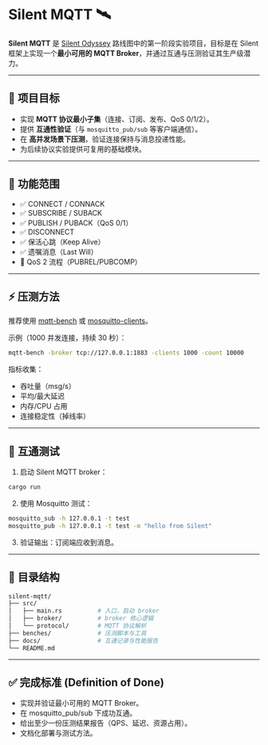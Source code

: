 # Silent MQTT 🛰️

**Silent MQTT** 是 [Silent Odyssey](https://github.com/silent-rs/silent-odyssey) 路线图中的第一阶段实验项目，目标是在 Silent 框架上实现一个**最小可用的 MQTT Broker**，并通过互通与压测验证其生产级潜力。

---

## 🎯 项目目标
- 实现 **MQTT 协议最小子集**（连接、订阅、发布、QoS 0/1/2）。
- 提供 **互通性验证**（与 `mosquitto_pub/sub` 等客户端通信）。
- 在 **高并发场景下压测**，验证连接保持与消息投递性能。
- 为后续协议实验提供可复用的基础模块。

---

## 🧪 功能范围
- ✅ CONNECT / CONNACK
- ✅ SUBSCRIBE / SUBACK
- ✅ PUBLISH / PUBACK（QoS 0/1）
- ✅ DISCONNECT
- ✅ 保活心跳（Keep Alive）
- ✅ 遗嘱消息（Last Will）
- 🚧 QoS 2 流程（PUBREL/PUBCOMP）

---

## ⚡ 压测方法
推荐使用 [mqtt-bench](https://github.com/ralphlange/mqtt-bench) 或 [mosquitto-clients](https://mosquitto.org/)。

示例（1000 并发连接，持续 30 秒）：
```bash
mqtt-bench -broker tcp://127.0.0.1:1883 -clients 1000 -count 10000
```

指标收集：
- 吞吐量（msg/s）
- 平均/最大延迟
- 内存/CPU 占用
- 连接稳定性（掉线率）

---

## 🔗 互通测试
1.	启动 Silent MQTT broker：
```bash
cargo run
```

2.	使用 Mosquitto 测试：
```bash
mosquitto_sub -h 127.0.0.1 -t test
mosquitto_pub -h 127.0.0.1 -t test -m "hello from Silent"
```

3.	验证输出：订阅端应收到消息。

---

## 📂 目录结构

```bash
silent-mqtt/
├── src/
│   ├── main.rs          # 入口，启动 broker
│   ├── broker/          # broker 核心逻辑
│   └── protocol/        # MQTT 协议解析
├── benches/             # 压测脚本与工具
├── docs/                # 互通记录与性能报告
└── README.md
```

---

## ✅ 完成标准 (Definition of Done)
- 	实现并验证最小可用的 MQTT Broker。
- 	在 mosquitto_pub/sub 下成功互通。
- 	给出至少一份压测结果报告（QPS、延迟、资源占用）。
- 	文档化部署与测试方法。
